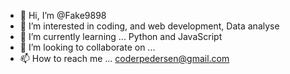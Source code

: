 - 👋 Hi, I’m @Fake9898
- 👀 I’m interested in coding, and web development, Data analyse 
- 🌱 I’m currently learning ... Python and JavaScript 
- 💞️ I’m looking to collaborate on ...
- 📫 How to reach me ... coderpedersen@gmail.com



